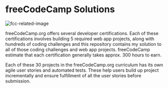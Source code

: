 # freeCodeCamp Solutions

![fcc-related-image](https://github.com/yadavanuj1996/freecodecamp-solutions/assets/22169012/3a3cb685-9a66-4b92-b99e-428b3bd0452a)

freeCodeCamp.org offers several developer certifications. Each of these certifications involves building 5 required web app projects, along with hundreds of coding challenges and this repository contains my solution to all of those coding challenges and web app projects. freeCodeCamp estimate that each certification generally takes approx. 300 hours to earn.

Each of these 30 projects in the freeCodeCamp.org curriculum has its own agile user stories and automated tests. These help users build up project incrementally and ensure fulfillment of all the user stories before submission.
